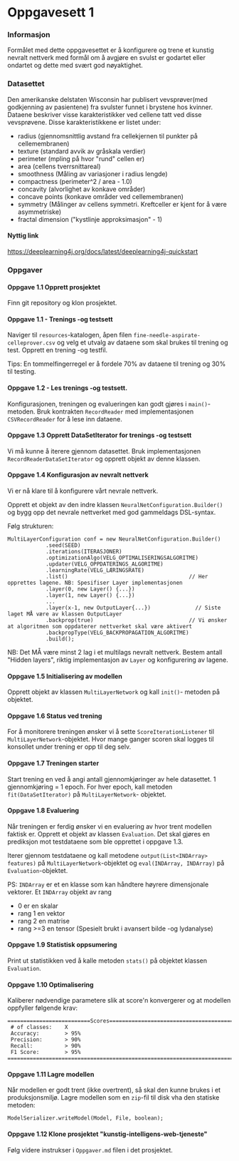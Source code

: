 # Oppgavesett 1

### Informasjon
Formålet med dette oppgavesettet er å konfigurere og trene et kunstig nevralt nettverk 
med formål om å avgjøre en svulst er godartet eller ondartet og dette med svært god nøyaktighet.

### Datasettet
Den amerikanske delstaten Wisconsin har publisert vevsprøver(med godkjenning av pasientene) fra svulster funnet i brystene hos kvinner.
Dataene beskriver visse karakteristikker ved cellene tatt ved disse vevsprøvene. Disse karakteristikkene er listet under:

* radius (gjennomsnittlig avstand fra cellekjernen til punkter på cellemembranen)
* texture (standard avvik av gråskala verdier)
* perimeter (mpling på hvor "rund" cellen er)
* area (cellens tverrsnittareal)
* smoothness (Måling av variasjoner i radius lengde)
* compactness (perimeter^2 / area - 1.0)
* concavity (alvorlighet av konkave områder)
* concave points (konkave områder ved cellemembranen)
* symmetry (Målinger av cellens symmetri. Kreftceller er kjent for å være asymmetriske)
* fractal dimension ("kystlinje approksimasjon" - 1)

#### Nyttig link
https://deeplearning4j.org/docs/latest/deeplearning4j-quickstart

### Oppgaver

#### Oppgave 1.1 Opprett prosjektet
Finn git repository og klon prosjektet.

#### Oppgave 1.1 - Trenings -og testsett
Naviger til `resources`-katalogen, åpen filen `fine-needle-aspirate-celleprover.csv` og velg et utvalg av dataene som skal brukes til trening og test. 
Opprett en trening -og testfil. 

Tips: En tommelfingerregel er å fordele 70% av dataene til trening og 30% til testing.

#### Oppgave 1.2 - Les trenings -og testsett.
Konfigurasjonen, treningen og evalueringen kan godt gjøres i `main()`-metoden.
Bruk kontrakten `RecordReader` med implementasjonen `CSVRecordReader` for å lese inn dataene.

#### Oppgave 1.3 Opprett DataSetIterator for trenings -og testsett 
Vi må kunne å iterere gjennom datasettet. Bruk implementasjonen `RecordReaderDataSetIterator` og opprett objekt av denne klassen.

#### Oppgave 1.4 Konfigurasjon av nevralt nettverk
Vi er nå klare til å konfigurere vårt nevrale nettverk.

Opprett et objekt av den indre klassen `NeuralNetConfiguration.Builder()` og bygg opp det nevrale nettverket med god gammeldags DSL-syntax.

Følg strukturen:
```$xslt
MultiLayerConfiguration conf = new NeuralNetConfiguration.Builder()
            .seed(SEED)
            .iterations(ITERASJONER)
            .optimizationAlgo(VELG_OPTIMALISERINGSALGORITME)
            .updater(VELG_OPPDATERINGS_ALGORITME)
            .learningRate(VELG_LÆRINGSRATE)
            .list()                                      // Her opprettes lagene. NB: Spesifiser Layer implementasjonen
            .layer(0, new Layer() {...})
            .layer(1, new Layer() {...})
            ...
            .layer(x-1, new OutputLayer{...})              // Siste laget MÅ være av klassen OutputLayer
            .backprop(true)                              // Vi ønsker at algoritmen som oppdaterer nettverket skal være aktivert
            .backpropType(VELG_BACKPROPAGATION_ALGORITME)
            .build();
```

NB: Det MÅ være minst 2 lag i et multilags nevralt nettverk. Bestem antall "Hidden layers", riktig implementasjon av `Layer`  og konfigurering av lagene.

#### Oppgave 1.5 Initialisering av modellen
Opprett objekt av klassen `MultiLayerNetwork` og kall `init()`- metoden på objektet.

#### Oppgave 1.6 Status ved trening
For å monitorere treningen ønsker vi å sette `ScoreIterationListener` til `MultiLayerNetwork`-objektet.
Hvor mange ganger scoren skal logges til konsollet under trening er opp til deg selv.

#### Oppgave 1.7 Treningen starter
Start trening en ved å angi antall gjennomkjøringer av hele datasettet. 1 gjennomkjøring = 1 epoch.
For hver epoch, kall metoden `fit(DataSetIterator)` på `MultiLayerNetwork`- objektet.

#### Oppgave 1.8 Evaluering
Når treningen er ferdig ønsker vi en evaluering av hvor trent modellen faktisk er.
Opprett et objekt av klassen `Evaluation`.
Det skal gjøres en prediksjon mot testdataene som ble opprettet i oppgave 1.3.

Iterer gjennom testdataene og kall metodene `output(List<INDArray> features)` på `MultiLayerNetwork`-objektet og `eval(INDArray, INDArray)` på `Evaluation`-objektet.

PS: `INDArray` er et en klasse som kan håndtere høyrere dimensjonale vektorer. Et `INDArray` objekt av rang 
* 0 er en skalar
* rang 1 en vektor
* rang 2 en matrise
* rang >=3 en tensor (Spesielt brukt i avansert bilde -og lydanalyse)

#### Oppgave 1.9 Statistisk oppsumering
Print ut statistikken ved å kalle metoden `stats()` på objektet klassen `Evaluation`.

#### Oppgave 1.10 Optimalisering
Kaliberer nødvendige parametere slik at score'n konvergerer og at modellen oppfyller følgende krav:
```$xslt
==========================Scores========================================
 # of classes:    X
 Accuracy:        > 95%
 Precision:       > 90%
 Recall:          > 90%
 F1 Score:        > 95%
========================================================================
```


#### Oppgave 1.11 Lagre modellen
Når modellen er godt trent (ikke overtrent), så skal den kunne brukes i et produksjonsmiljø.
Lagre modellen som en `zip`-fil til disk vha den statiske metoden:
```$xslt
ModelSerializer.writeModel(Model, File, boolean);
```

#### Oppgave 1.12 Klone prosjektet "kunstig-intelligens-web-tjeneste"
Følg videre instrukser i `Oppgaver.md` filen i det prosjektet.
